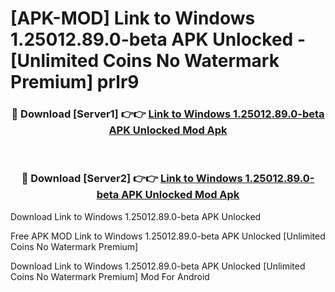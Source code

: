 # [APK-MOD] Link to Windows 1.25012.89.0-beta APK Unlocked - [Unlimited Coins No Watermark Premium] prlr9



<div align="center">
<h3>🔴 Download [Server1] 👉👉 <a href="https://momento.my/?title=Link_to_Windows_1.25012.89.0-beta_APK_Unlocked">Link to Windows 1.25012.89.0-beta APK Unlocked Mod Apk</a></h3><br>

<h3>🔴 Download [Server2] 👉👉 <a href="https://momento.my/?title=Link_to_Windows_1.25012.89.0-beta_APK_Unlocked">Link to Windows 1.25012.89.0-beta APK Unlocked Mod Apk</a></h3>
</div>



Download Link to Windows 1.25012.89.0-beta APK Unlocked 

Free APK MOD Link to Windows 1.25012.89.0-beta APK Unlocked [Unlimited Coins No Watermark Premium]

Download Link to Windows 1.25012.89.0-beta APK Unlocked [Unlimited Coins No Watermark Premium] Mod For Android
